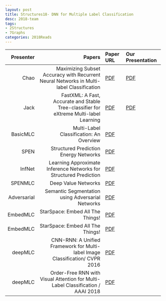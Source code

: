 ```yaml
---
layout: post
title: Structures18- DNN for Multiple Label Classification
desc: 2018-team
tags:
- 2Structures
- 7Graphs
categories: 2018Reads
---
```



| Presenter | Papers | Paper URL| Our Presentation |
| -----: | ---------------------------: | :----- | :----- |
|  Chao| Maximizing Subset Accuracy with Recurrent Neural Networks in Multi-label Classification | [PDF](http://www.ke.tu-darmstadt.de/bibtex/publications/show/3017) |  [PDF]({{site.baseurl}}/MoreTalksTeam/Chao18-SubsetMLC.pdf) | 
|  Jack| FastXML: A Fast, Accurate and Stable Tree-classifier for eXtreme Multi-label Learning | [PDF](http://manikvarma.org/pubs/prabhu14.pdf) |  [PDF]({{site.baseurl}}/MoreTalksTeam/20181018-Jack-FastXML.pdf) | 
| BasicMLC | Multi-Label Classification: An Overview  | [PDF](http://dml.cs.byu.edu/~cgc/docs/atdm/Readings/MLM-Overview.pdf) | | 
| SPEN|  Structured Prediction Energy Networks   | [PDF](https://arxiv.org/abs/1511.06350) | | 
| InfNet|  Learning Approximate Inference Networks for Structured Prediction  | [PDF](https://arxiv.org/abs/1803.03376) | | 
| SPENMLC |  Deep Value Networks   | [PDF](https://arxiv.org/abs/1703.04363) | | 
| Adversarial | Semantic Segmentation using Adversarial Networks | [PDF](https://arxiv.org/abs/1611.08408) | |
| EmbedMLC|  StarSpace: Embed All The Things!   | [PDF](https://arxiv.org/abs/1709.03856) | | 
| EmbedMLC|  StarSpace: Embed All The Things!   | [PDF](https://arxiv.org/abs/1709.03856) | | 
| deepMLC|  CNN-RNN: A Unified Framework for Multi-label Image Classification/ CVPR 2016   | [PDF](https://arxiv.org/abs/1604.04573) | | 
| deepMLC|  Order-Free RNN with Visual Attention for Multi-Label Classification / AAAI 2018  | [PDF](https://aaai.org/ocs/index.php/AAAI/AAAI18/paper/view/16114) | | 

